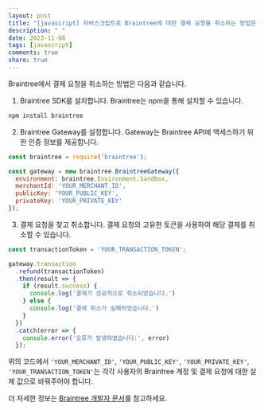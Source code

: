 ```yaml
---
layout: post
title: "[javascript] 자바스크립트로 Braintree에 대한 결제 요청을 취소하는 방법은 무엇인가요?"
description: " "
date: 2023-11-08
tags: [javascript]
comments: true
share: true
---
```


Braintree에서 결제 요청을 취소하는 방법은 다음과 같습니다.

1. Braintree SDK를 설치합니다. Braintree는 npm을 통해 설치할 수 있습니다.
```javascript
npm install braintree
```

2. Braintree Gateway를 설정합니다. Gateway는 Braintree API에 액세스하기 위한 인증 정보를 제공합니다.
```javascript
const braintree = require('braintree');

const gateway = new braintree.BraintreeGateway({
  environment: braintree.Environment.Sandbox,
  merchantId: 'YOUR_MERCHANT_ID',
  publicKey: 'YOUR_PUBLIC_KEY',
  privateKey: 'YOUR_PRIVATE_KEY'
});
```

3. 결제 요청을 찾고 취소합니다. 결제 요청의 고유한 토큰을 사용하여 해당 결제를 취소할 수 있습니다.
```javascript
const transactionToken = 'YOUR_TRANSACTION_TOKEN';

gateway.transaction
  .refund(transactionToken)
  .then(result => {
    if (result.success) {
      console.log('결제가 성공적으로 취소되었습니다.')
    } else {
      console.log('결제 취소가 실패하였습니다.')
    }
  })
  .catch(error => {
    console.error('오류가 발생하였습니다:', error)
  });
```

위의 코드에서 `'YOUR_MERCHANT_ID'`, `'YOUR_PUBLIC_KEY'`, `'YOUR_PRIVATE_KEY'`, `'YOUR_TRANSACTION_TOKEN'`는 각각 사용자의 Braintree 계정 및 결제 요청에 대한 실제 값으로 바꿔주어야 합니다.

더 자세한 정보는 [Braintree 개발자 문서](https://developers.braintreepayments.com/)를 참고하세요.